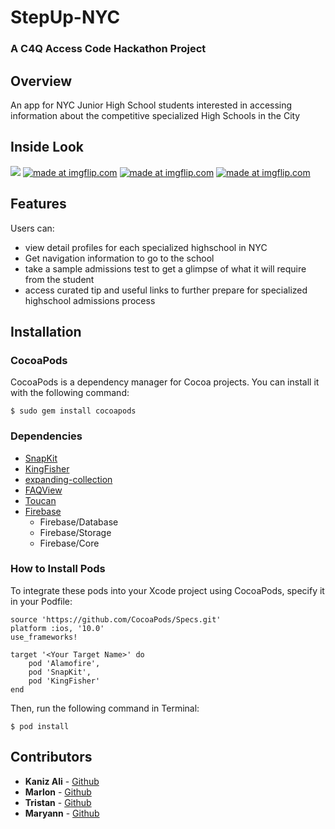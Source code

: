 # StepUp-NYC
### A C4Q Access Code Hackathon Project

## Overview
An app for NYC Junior High School students interested in accessing information about the competitive specialized High Schools in the City

## Inside Look
<a href="https://imgflip.com/gif/2bsue1"><img src="https://i.imgflip.com/2bsue1.gif"/></a>
<a href="https://imgflip.com/gif/2bsvhh"><img src="https://i.imgflip.com/2bsvhh.gif" title="made at imgflip.com"/></a>
<a href="https://imgflip.com/gif/2bsw2n"><img src="https://i.imgflip.com/2bsw2n.gif" title="made at imgflip.com"/></a>
<a href="https://imgflip.com/gif/2bsw6e"><img src="https://i.imgflip.com/2bsw6e.gif" title="made at imgflip.com"/></a>


## Features
Users can: 
- view detail profiles for each specialized highschool in NYC
- Get navigation information to go to the school
- take a sample admissions test to get a glimpse of what it will require from the student 
- access curated tip and useful links to further prepare for specialized highschool admissions process 

## Installation

### CocoaPods
CocoaPods is a dependency manager for Cocoa projects. You can install it with the following command:

`$ sudo gem install cocoapods`

### Dependencies
- [SnapKit](http://snapkit.io/docs)
- [KingFisher](https://github.com/onevcat/Kingfisher)
- [expanding-collection](https://github.com/Ramotion/expanding-collection)
- [FAQView](https://github.com/mukeshthawani/FAQView)
- [Toucan](https://github.com/gavinbunney/Toucan)
- [Firebase](https://firebase.google.com)
	- Firebase/Database
	- Firebase/Storage
	- Firebase/Core

### How to Install Pods
To integrate these pods into your Xcode project using CocoaPods, specify it in your Podfile:

```
source 'https://github.com/CocoaPods/Specs.git'
platform :ios, '10.0'
use_frameworks!

target '<Your Target Name>' do
    pod 'Alamofire',
    pod 'SnapKit',
    pod 'KingFisher'
end
```

Then, run the following command in Terminal:

`$ pod install`

## Contributors 
* **Kaniz Ali** - [Github](https://github.com/knzknz)
* **Marlon** - [Github](https://github.com/mrugama)
* **Tristan** - [Github](https://github.com/Tristifano)
* **Maryann** - [Github]()
